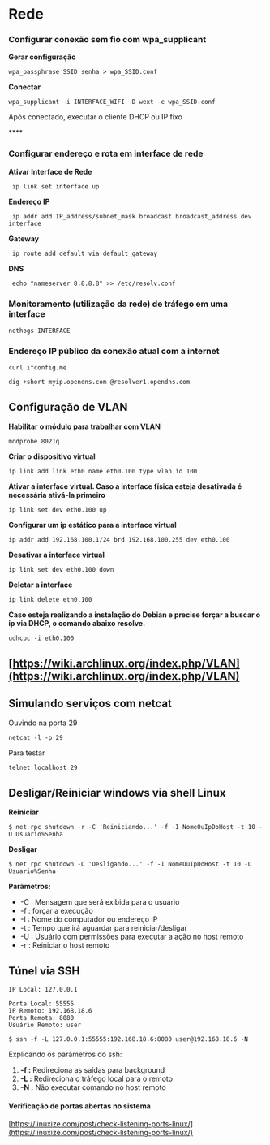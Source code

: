 # Rede

### Configurar conexão sem fio com wpa\_supplicant

**Gerar configuração**

```text
wpa_passphrase SSID senha > wpa_SSID.conf
```

**Conectar**

```text
wpa_supplicant -i INTERFACE_WIFI -D wext -c wpa_SSID.conf 
```

Após conectado, executar o cliente DHCP ou IP fixo

\*\*\*\*

### Configurar endereço e rota em interface de rede

**Ativar Interface de Rede**

```text
 ip link set interface up
```

**Endereço IP**

```text
 ip addr add IP_address/subnet_mask broadcast broadcast_address dev interface
```

**Gateway**

```text
 ip route add default via default_gateway
```

**DNS**

```text
 echo "nameserver 8.8.8.8" >> /etc/resolv.conf
```

### Monitoramento \(utilização da rede\) de tráfego em uma interface

```text
nethogs INTERFACE
```

### Endereço IP público da conexão atual com a internet

```text
curl ifconfig.me
```

```text
dig +short myip.opendns.com @resolver1.opendns.com
```

## Configuração de VLAN

**Habilitar o módulo para trabalhar com VLAN**

```text
modprobe 8021q
```

**Criar o dispositivo virtual**

```text
ip link add link eth0 name eth0.100 type vlan id 100
```

**Ativar a interface virtual. Caso a interface física esteja desativada é necessária ativá-la primeiro**

```text
ip link set dev eth0.100 up
```

**Configurar um ip estático para a interface virtual**

```text
ip addr add 192.168.100.1/24 brd 192.168.100.255 dev eth0.100
```

**Desativar a interface virtual**

```text
ip link set dev eth0.100 down
```

**Deletar a interface**

```text
ip link delete eth0.100
```

**Caso esteja realizando a instalação do Debian e precise forçar a buscar o ip via DHCP, o comando abaixo resolve.**

```text
udhcpc -i eth0.100
```

## [https://wiki.archlinux.org/index.php/VLAN](https://wiki.archlinux.org/index.php/VLAN)

## Simulando serviços com netcat

Ouvindo na porta 29

```text
netcat -l -p 29
```

Para testar

```text
telnet localhost 29
```

## Desligar/Reiniciar windows via shell Linux

**Reiniciar**

```text
$ net rpc shutdown -r -C 'Reiniciando...' -f -I NomeOuIpDoHost -t 10 -U Usuario%Senha
```

**Desligar**

```text
$ net rpc shutdown -C 'Desligando...' -f -I NomeOuIpDoHost -t 10 -U Usuario%Senha
```

**Parâmetros:**

* -C : Mensagem que será exibida para o usuário
* -f : forçar a execução
* -I : Nome do computador ou endereço IP
* -t : Tempo que irá aguardar para reiniciar/desligar
* -U : Usuário com permissões para executar a ação no host remoto
* -r : Reiniciar o host remoto

## Túnel via SSH

```text
IP Local: 127.0.0.1
```

```text
Porta Local: 55555
IP Remoto: 192.168.18.6
Porta Remota: 8080
Usuário Remoto: user
```

```text
$ ssh -f -L 127.0.0.1:55555:192.168.18.6:8080 user@192.168.18.6 -N
```

Explicando os parâmetros do ssh:

1. **-f :**  Redireciona as saídas para background
2. **-L :** Redireciona o tráfego local para o remoto
3. **-N :** Não executar comando no host remoto

#### Verificação de portas abertas no sistema

[https://linuxize.com/post/check-listening-ports-linux/](https://linuxize.com/post/check-listening-ports-linux/)

